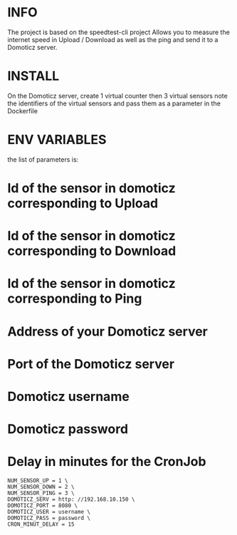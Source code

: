 # INFO 
The project is based on the speedtest-cli project
Allows you to measure the internet speed in Upload / Download as well as the ping and send it to a Domoticz server.

# INSTALL 
On the Domoticz server, create 1 virtual counter
then 3 virtual sensors
note the identifiers of the virtual sensors
and pass them as a parameter in the Dockerfile

# ENV VARIABLES 

the list of parameters is:

# Id of the sensor in domoticz corresponding to Upload
# Id of the sensor in domoticz corresponding to Download
# Id of the sensor in domoticz corresponding to Ping
# Address of your Domoticz server
# Port of the Domoticz server
# Domoticz username
# Domoticz password
# Delay in minutes for the CronJob

    NUM_SENSOR_UP = 1 \
    NUM_SENSOR_DOWN = 2 \
    NUM_SENSOR_PING = 3 \
    DOMOTICZ_SERV = http: //192.168.10.150 \
    DOMOTICZ_PORT = 8080 \
    DOMOTICZ_USER = username \
    DOMOTICZ_PASS = password \
    CRON_MINUT_DELAY = 15
